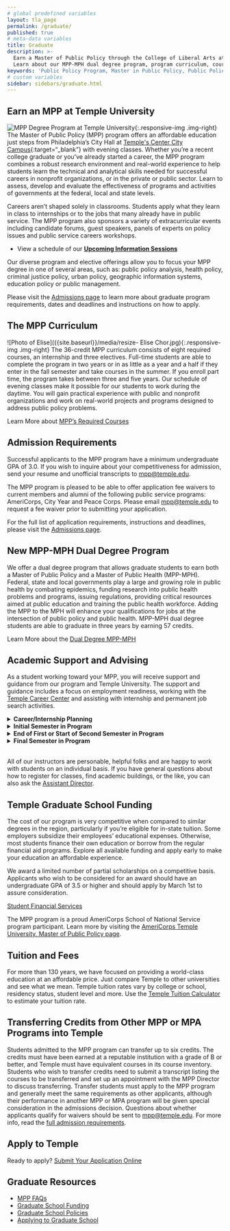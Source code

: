 ```yaml
---
# global predefined variables
layout: tla_page
permalink: /graduate/
published: true
# meta-data variables
title: Graduate
description: >-
  Earn a Master of Public Policy through the College of Liberal Arts at Temple University’s Center City Campus. 
  Learn about our MPP-MPH dual degree program, program curriculum, course sequence, and how to apply.  
keywords: 'Public Policy Program, Master in Public Policy, Public Policy Major, Public Policy School'
# custom variables
sidebar: sidebars/graduate.html
---
```

## Earn an MPP at Temple University
![MPP Degree Program at Temple University]({{site.baseurl}}/media/mpp-degree-temple.jpg){:.responsive-img .img-right}
The Master of Public Policy (MPP) program offers an affordable education just steps from Philadelphia’s City Hall at [Temple's Center City Campus](https://www.temple.edu/tucc/){:target=“_blank”} with evening classes. Whether you’re a recent college graduate or you’ve already started a career, the MPP program combines a robust research environment and real-world experience to help students learn the technical and analytical skills needed for successful careers in nonprofit organizations, or in the private or public sector. Learn to assess, develop and evaluate the effectiveness of programs and activities of governments at the federal, local and state levels.

Careers aren’t shaped solely in classrooms. Students apply what they learn in class to internships or to the jobs that many already have in public service. The MPP program also sponsors a variety of extracurricular events including candidate forums, guest speakers, panels of experts on policy issues and public service careers workshops.

- View a schedule of our **[Upcoming Information Sessions](/public-policy/next-stops#upcoming-info-sessions)**

Our diverse program and elective offerings allow you to focus your MPP degree in one of several areas, such as: public policy analysis, health policy, criminal justice policy, urban policy, geographic information systems, education policy or public management.

Please visit the [Admissions page](https://www.temple.edu/academics/degree-programs/public-policy-mpp-la-ppol-mpp/cla-public-policy-mpp-admissions) to learn more about graduate program requirements, dates and deadlines and instructions on how to apply.

## The MPP Curriculum
![Photo of Elise]({{site.baseurl}}/media/resize- Elise Chor.jpg){:.responsive-img .img-right}
The 36-credit MPP curriculum consists of eight required courses, an internship and three electives. Full-time students are able to complete the program in two years or in as little as a year and a half if they enter in the fall semester and take courses in the summer. If you enroll part time, the program takes between three and five years. Our schedule of evening classes make it possible for our students to work during the daytime. You will gain practical experience with public and nonprofit organizations and work on real-world projects and programs designed to address public policy problems.

Learn More about [MPP’s Required Courses](https://www.temple.edu/academics/degree-programs/public-policy-mpp-la-ppol-mpp/cla-public-policy-mpp-required-courses)

## Admission Requirements
Successful applicants to the MPP program have a minimum undergraduate GPA of 3.0. If you wish to inquire about your competitiveness for admission, send your resume and unofficial transcripts to [mpp@temple.edu](mailto:mpp@temple.edu).

The MPP program is pleased to be able to offer application fee waivers to current members and alumni of the following public service programs: AmeriCorps, City Year and Peace Corps. Please email [mpp@temple.edu](mailto:mpp@temple.edu) to request a fee waiver prior to submitting your application.

For the full list of application requirements, instructions and deadlines, please visit the [Admissions page](https://www.temple.edu/academics/degree-programs/public-policy-mpp-la-ppol-mpp/cla-public-policy-mpp-admissions).

## New MPP-MPH Dual Degree Program
We offer a dual degree program that allows graduate students to earn both a Master of Public Policy and a Master of Public Health (MPP-MPH). Federal, state and local governments play a large and growing role in public health by combating epidemics, funding research into public health problems and programs, issuing regulations, providing critical resources aimed at public education and training the public health workforce. Adding the MPP to the MPH will enhance your qualifications for jobs at the intersection of public policy and public health. MPP-MPH dual degree students are able to graduate in three years by earning 57 credits.

Learn More about the [Dual Degree MPP-MPH](https://www.cla.temple.edu/public-policy/graduate/mpp-mph/)

## Academic Support and Advising
As a student working toward your MPP, you will receive support and guidance from our program and Temple University. The support and guidance includes a focus on employment readiness, working with the [Temple Career Center](https://www.temple.edu/provost/careercenter/) and assisting with internship and permanent job search activities.

<details>
  <summary><strong>Career/Internship Planning</strong></summary>
<blockquote>  
  <p>  
  MPP staff meets with students’ through-out the program to discuss internship and employment needs. MPP staff coordinates with Temple Career Center staff to ensure available resources and programs are provided to MPP students.
  </p>
  </blockquote>
</details>

<details>
  <summary><strong>Initial Semester in Program</strong></summary>
<blockquote>  
  <p>  
  During the first semester of the program MPP and Career Center staff provide a workshop for graduate students to discuss broadly job sector preferences (e.g. Public sector, private sector, or non-profit); areas of interest (e.g. education, health, social policy etc.); types of work (e.g. advocacy, research, legislative, administration, etc.) and geographical preferences.
  </p>
  </blockquote> 
 
  <blockquote>  
    <p>  
    Students are encouraged to complete the following tasks during their first year in the MPP program:
1. Schedule a resume review with graduate coach in Career Center
2. Schedule a mock interview appointment in Career Center
3. Establish an employment profile in the Temple job search program (HANDSHAKE)
4. Visit the Career Center to have professional head-shot taken for Linked In profile. 
  </p>
 </blockquote>
</details>

<details>
  <summary><strong>End of First or Start of Second Semester in Program</strong></summary>
<blockquote>  
  <p>  
  Students requiring an internship will meet with MPP staff to discuss interests, needs (paid/unpaid), and time preferences for completion. One-on-one sessions are conducted to review potential locations for internships, review resume and cover letter submissions, and discuss preparation techniques for interviews.
  </p>
 </blockquote>
</details>

<details>
  <summary><strong>Final Semester in Program</strong></summary>
<blockquote>  
  <p>  
  Students will meet with MPP Director and staff to review job search preferences. Individual coaching is provided based on student’s interest areas and geographical preferences. Resume and cover letter reviews are provided, interview preparation is offered as appropriate.
  </p>
 </blockquote>
</details><br>

All of our instructors are personable, helpful folks and are happy to work with students on an individual basis. If you have general questions about how to register for classes, find academic buildings, or the like, you can also ask the [Assistant Director](mailto:mpp@temple.edu).

## Temple Graduate School Funding
The cost of our program is very competitive when compared to similar degrees in the region, particularly if you’re eligible for in-state tuition. Some employers subsidize their employees’ educational expenses. Otherwise, most students finance their own education or borrow from the regular financial aid programs. Explore all available funding and apply early to make your education an affordable experience.

We award a limited number of partial scholarships on a competitive basis. Applicants who wish to be considered for an award should have an undergraduate GPA of 3.5 or higher and should apply by March 1st to assure consideration.

[Student Financial Services](https://sfs.temple.edu/)

The MPP program is a proud AmeriCorps School of National Service program participant. Learn more by visiting the [AmeriCorps Temple University, Master of Public Policy page](https://americorps.gov/schools-national-service/temple-university-master-public-policy). 

## Tuition and Fees
For more than 130 years, we have focused on providing a world-class education at an affordable price. Just compare Temple to other universities and see what we mean. Temple tuition rates vary by college or school, residency status, student level and more. Use the [Temple Tuition Calculator](https://bursar.temple.edu/tuition-and-fees/tuition-rates) to estimate your tuition rate.

## Transferring Credits from Other MPP or MPA Programs into Temple
Students admitted to the MPP program can transfer up to six credits. The credits must have been earned at a reputable institution with a grade of B or better, and Temple must have equivalent courses in its course inventory. Students who wish to transfer credits need to submit a transcript listing the courses to be transferred and set up an appointment with the MPP Director to discuss transferring. Transfer students must apply to the MPP program and generally meet the same requirements as other applicants, although their performance in another MPP or MPA program will be given special consideration in the admissions decision. Questions about whether applicants qualify for waivers should be sent to [mpp@temple.edu](mailto:mpp@temple.edu). For more info, read the [full admission requirements](https://www.temple.edu/academics/degree-programs/public-policy-mpp-la-ppol-mpp/cla-public-policy-mpp-admissions).

## Apply to Temple
Ready to apply? [Submit Your Application Online](https://prd-wlssb.temple.edu/prod8/bwskalog.P_DispLoginNon)

## Graduate Resources
- [MPP FAQs](https://drive.google.com/file/d/19pzVGbSk0gU-cdCZY6rsVBoropeszuR3/view?usp=sharing)
- [Graduate School Funding](https://sfs.temple.edu/apply/graduate-students)
- [Graduate School Policies](https://bulletin.temple.edu/graduate/graduate-policies/)
- [Applying to Graduate School](http://www.temple.edu/grad/admissions/howtoapply.htm)
